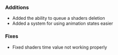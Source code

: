 ### Additions
- Added the ability to queue a shaders deletion
- Added a system for using animation states easier
### Fixes
- Fixed shaders time value not working properly